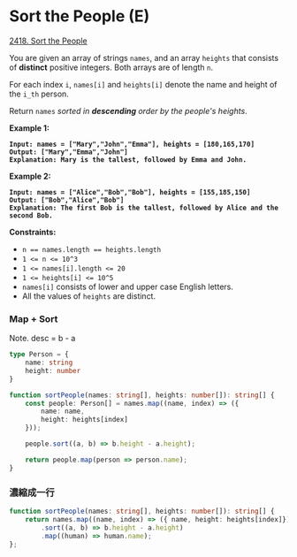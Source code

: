 # Sort the People (E)

[2418. Sort the People](https://leetcode.com/problems/sort-the-people/)



You are given an array of strings `names`, and an array `heights` that consists of **distinct** positive integers. Both arrays are of length `n`.

For each index `i`, `names[i]` and `heights[i]` denote the name and height of the `i_th` person.

Return `names` _sorted in **descending** order by the people's heights_.

&#x20;

**Example 1:**

<pre><code><strong>Input: names = ["Mary","John","Emma"], heights = [180,165,170]
</strong><strong>Output: ["Mary","Emma","John"]
</strong><strong>Explanation: Mary is the tallest, followed by Emma and John.
</strong></code></pre>

**Example 2:**

<pre><code><strong>Input: names = ["Alice","Bob","Bob"], heights = [155,185,150]
</strong><strong>Output: ["Bob","Alice","Bob"]
</strong><strong>Explanation: The first Bob is the tallest, followed by Alice and the second Bob.
</strong></code></pre>

&#x20;

**Constraints:**

* `n == names.length == heights.length`
* `1 <= n <= 10^3`
* `1 <= names[i].length <= 20`
* `1 <= heights[i] <= 10^5`
* `names[i]` consists of lower and upper case English letters.
* All the values of `heights` are distinct.



### Map + Sort

Note. desc = b - a

```typescript
type Person = {
    name: string
    height: number
}

function sortPeople(names: string[], heights: number[]): string[] {
    const people: Person[] = names.map((name, index) => ({
        name: name,
        height: heights[index]
    }));

    people.sort((a, b) => b.height - a.height);

    return people.map(person => person.name);
}
```



### 濃縮成一行

```typescript
function sortPeople(names: string[], heights: number[]): string[] {
    return names.map((name, index) => ({ name, height: heights[index]}))
        .sort((a, b) => b.height - a.height)
        .map((human) => human.name);
};
```
